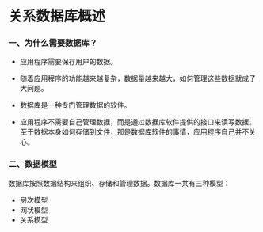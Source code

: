 # 关系数据库概述

### 一、为什么需要数据库？

- 应用程序需要保存用户的数据。

- 随着应用程序的功能越来越复杂，数据量越来越大，如何管理这些数据就成了大问题。

- 数据库是一种专门管理数据的软件。

- 应用程序不需要自己管理数据，而是通过数据库软件提供的接口来读写数据。至于数据本身如何存储到文件，那是数据库软件的事情，应用程序自己并不关心。


### 二、数据模型

数据库按照数据结构来组织、存储和管理数据。数据库一共有三种模型：

- 层次模型
- 网状模型
- 关系模型

